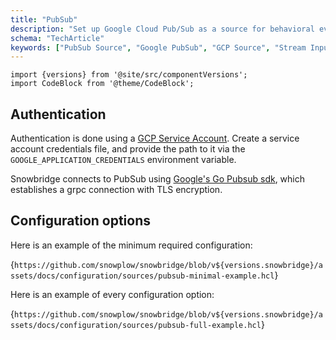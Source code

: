 ```yaml
---
title: "PubSub"
description: "Set up Google Cloud Pub/Sub as a source for behavioral event forwarding and transformation workflows."
schema: "TechArticle"
keywords: ["PubSub Source", "Google PubSub", "GCP Source", "Stream Input", "Message Source", "Event Ingestion"]
---
```


```mdx-code-block
import {versions} from '@site/src/componentVersions';
import CodeBlock from '@theme/CodeBlock';
```

## Authentication

Authentication is done using a [GCP Service Account](https://cloud.google.com/docs/authentication/application-default-credentials#attached-sa). Create a service account credentials file, and provide the path to it via the `GOOGLE_APPLICATION_CREDENTIALS` environment variable.

Snowbridge connects to PubSub using [Google's Go Pubsub sdk](https://cloud.google.com/go/pubsub), which establishes a grpc connection with TLS encryption.

## Configuration options

Here is an example of the minimum required configuration:

<CodeBlock language="hcl" reference>{`
https://github.com/snowplow/snowbridge/blob/v${versions.snowbridge}/assets/docs/configuration/sources/pubsub-minimal-example.hcl
`}</CodeBlock>

Here is an example of every configuration option:

<CodeBlock language="hcl" reference>{`
https://github.com/snowplow/snowbridge/blob/v${versions.snowbridge}/assets/docs/configuration/sources/pubsub-full-example.hcl
`}</CodeBlock>
